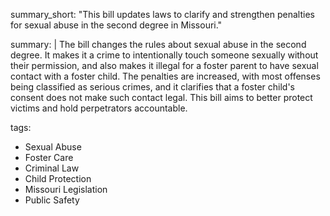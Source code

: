 summary_short: "This bill updates laws to clarify and strengthen penalties for sexual abuse in the second degree in Missouri."

summary: |
  The bill changes the rules about sexual abuse in the second degree. It makes it a crime to intentionally touch someone sexually without their permission, and also makes it illegal for a foster parent to have sexual contact with a foster child. The penalties are increased, with most offenses being classified as serious crimes, and it clarifies that a foster child's consent does not make such contact legal. This bill aims to better protect victims and hold perpetrators accountable.

tags:
  - Sexual Abuse
  - Foster Care
  - Criminal Law
  - Child Protection
  - Missouri Legislation
  - Public Safety
